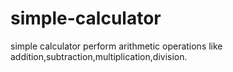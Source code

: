 # simple-calculator
simple calculator perform arithmetic operations like addition,subtraction,multiplication,division.
